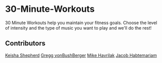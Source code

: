# 30-Minute-Workouts
30 Minute Workouts help you maintain your fitness goals.  Choose the level of intensity and the type of music you want to play and we'll do the rest!

## Contributors
[Keisha Shepherd](https://github.com/kshep425/)
[Gregg vonBushBerger](https://github.com/gvonbush)
[Mike Havrilak](https://github.com/MHavrilak)
[Jacob Habtemariam](https://github.com/JEmnetu)


